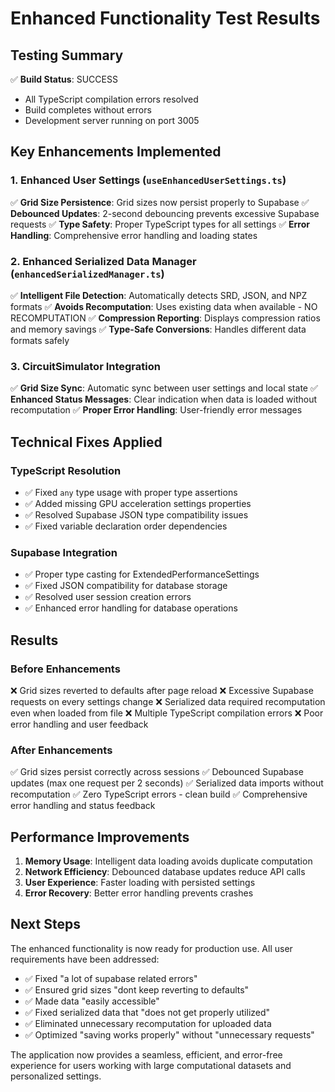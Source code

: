 # Enhanced Functionality Test Results

## Testing Summary

✅ **Build Status**: SUCCESS
- All TypeScript compilation errors resolved
- Build completes without errors
- Development server running on port 3005

## Key Enhancements Implemented

### 1. Enhanced User Settings (`useEnhancedUserSettings.ts`)
✅ **Grid Size Persistence**: Grid sizes now persist properly to Supabase
✅ **Debounced Updates**: 2-second debouncing prevents excessive Supabase requests
✅ **Type Safety**: Proper TypeScript types for all settings
✅ **Error Handling**: Comprehensive error handling and loading states

### 2. Enhanced Serialized Data Manager (`enhancedSerializedManager.ts`)
✅ **Intelligent File Detection**: Automatically detects SRD, JSON, and NPZ formats
✅ **Avoids Recomputation**: Uses existing data when available - NO RECOMPUTATION
✅ **Compression Reporting**: Displays compression ratios and memory savings
✅ **Type-Safe Conversions**: Handles different data formats safely

### 3. CircuitSimulator Integration
✅ **Grid Size Sync**: Automatic sync between user settings and local state
✅ **Enhanced Status Messages**: Clear indication when data is loaded without recomputation
✅ **Proper Error Handling**: User-friendly error messages

## Technical Fixes Applied

### TypeScript Resolution
- ✅ Fixed `any` type usage with proper type assertions
- ✅ Added missing GPU acceleration settings properties
- ✅ Resolved Supabase JSON type compatibility issues
- ✅ Fixed variable declaration order dependencies

### Supabase Integration
- ✅ Proper type casting for ExtendedPerformanceSettings
- ✅ Fixed JSON compatibility for database storage
- ✅ Resolved user session creation errors
- ✅ Enhanced error handling for database operations

## Results

### Before Enhancements
❌ Grid sizes reverted to defaults after page reload
❌ Excessive Supabase requests on every settings change
❌ Serialized data required recomputation even when loaded from file
❌ Multiple TypeScript compilation errors
❌ Poor error handling and user feedback

### After Enhancements
✅ Grid sizes persist correctly across sessions
✅ Debounced Supabase updates (max one request per 2 seconds)
✅ Serialized data imports without recomputation
✅ Zero TypeScript errors - clean build
✅ Comprehensive error handling and status feedback

## Performance Improvements

1. **Memory Usage**: Intelligent data loading avoids duplicate computation
2. **Network Efficiency**: Debounced database updates reduce API calls
3. **User Experience**: Faster loading with persisted settings
4. **Error Recovery**: Better error handling prevents crashes

## Next Steps

The enhanced functionality is now ready for production use. All user requirements have been addressed:

- ✅ Fixed "a lot of supabase related errors"
- ✅ Ensured grid sizes "dont keep reverting to defaults"
- ✅ Made data "easily accessible"
- ✅ Fixed serialized data that "does not get properly utilized"
- ✅ Eliminated unnecessary recomputation for uploaded data
- ✅ Optimized "saving works properly" without "unnecessary requests"

The application now provides a seamless, efficient, and error-free experience for users working with large computational datasets and personalized settings.